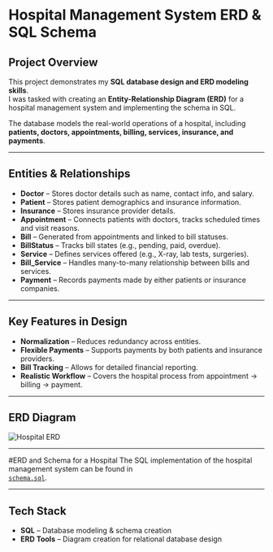 # Hospital Management System ERD & SQL Schema

## Project Overview  
This project demonstrates my **SQL database design and ERD modeling skills**.  
I was tasked with creating an **Entity-Relationship Diagram (ERD)** for a hospital management system and implementing the schema in SQL.

The database models the real-world operations of a hospital, including **patients, doctors, appointments, billing, services, insurance, and payments**.

---

## Entities & Relationships
- **Doctor** – Stores doctor details such as name, contact info, and salary.  
- **Patient** – Stores patient demographics and insurance information.  
- **Insurance** – Stores insurance provider details.  
- **Appointment** – Connects patients with doctors, tracks scheduled times and visit reasons.  
- **Bill** – Generated from appointments and linked to bill statuses.  
- **BillStatus** – Tracks bill states (e.g., pending, paid, overdue).  
- **Service** – Defines services offered (e.g., X-ray, lab tests, surgeries).  
- **Bill_Service** – Handles many-to-many relationship between bills and services.  
- **Payment** – Records payments made by either patients or insurance companies.  

---

## Key Features in Design
- **Normalization** – Reduces redundancy across entities.
- **Flexible Payments** – Supports payments by both patients and insurance providers.
- **Bill Tracking** – Allows for detailed financial reporting.
- **Realistic Workflow** – Covers the hospital process from appointment → billing → payment.  

---

## ERD Diagram
![Hospital ERD](Hospital-Model.mwb)

---

#ERD and Schema for a Hospital
The SQL implementation of the hospital management system can be found in  
[`schema.sql`](schema.sql).

---

## Tech Stack
- **SQL** – Database modeling & schema creation  
- **ERD Tools** – Diagram creation for relational database design  


